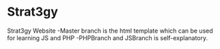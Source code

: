 # Strat3gy
Strat3gy Website
-Master branch is the html template which can be used for learning JS and PHP
-PHPBranch and JSBranch is self-explanatory.
